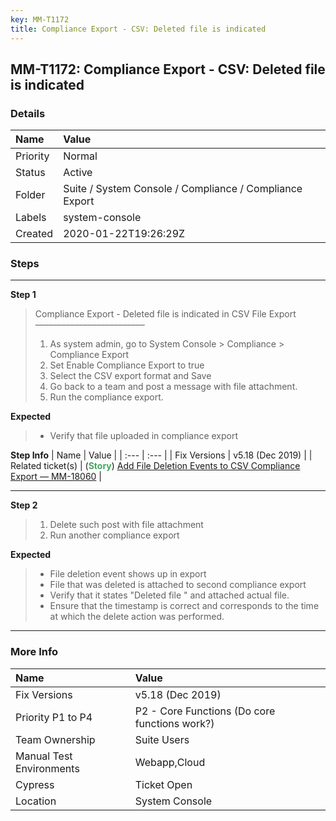 ```yaml
---
key: MM-T1172
title: Compliance Export - CSV: Deleted file is indicated
---
```


## MM-T1172: Compliance Export - CSV: Deleted file is indicated

### Details

| Name     | Value                                                   |
| :------- | :------------------------------------------------------ |
| Priority | Normal                                                  |
| Status   | Active                                                  |
| Folder   | Suite / System Console / Compliance / Compliance Export |
| Labels   | system-console                                          |
| Created  | 2020-01-22T19:26:29Z                                    |

### Steps

<hr/>

**Step 1**

> <article>Compliance Export - Deleted file is indicated in CSV File Export<br />–––––––––––––––––––––––––<ol><li>As system admin, go to System Console &gt; Compliance &gt; Compliance Export</li><li>Set Enable Compliance Export to true</li><li>Select the CSV export format and Save</li><li>Go back to a team and post a message with file attachment.</li><li>Run the compliance export.</li></ol></article>

**Expected**

> <article><ul><li>Verify that file uploaded in compliance export</li></ul></article>

**Step Info**
| Name | Value |
| :--- | :--- |
| Fix Versions | v5.18 (Dec 2019) |
| Related ticket(s) | (<strong><span style="color:rgb(65, 168, 95)">Story</span></strong>) <a href="https://mattermost.atlassian.net/browse/MM-18060">Add File Deletion Events to CSV Compliance Export — MM-18060</a> |

<hr/>

**Step 2**

> <article><ol><li>Delete such post with file attachment</li><li>Run another compliance export</li></ol></article>

**Expected**

> <article><ul><li>File deletion event shows up in export</li><li>File that was deleted is attached to second compliance export</li><li>Verify that it states "Deleted file " and attached actual file.</li><li>Ensure that the timestamp is correct and corresponds to the time at which the delete action was performed.</li></ul></article>

<hr/>

### More Info

| Name                     | Value                                         |
| :----------------------- | :-------------------------------------------- |
| Fix Versions             | v5.18 (Dec 2019)                              |
| Priority P1 to P4        | P2 - Core Functions (Do core functions work?) |
| Team Ownership           | Suite Users                                   |
| Manual Test Environments | Webapp,Cloud                                  |
| Cypress                  | Ticket Open                                   |
| Location                 | System Console                                |
